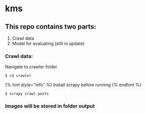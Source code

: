 # kms

## This repo contains two parts:

1. Crawl data
2. Model for evaluating \(still in update\)

### Crawl data:

Navigate to crawler folder

```
$ cd crawler
```

{% hint style="info" %}
Install scrapy before running
{% endhint %}

```text
$ scrapy crawl posts
```

### Images will be stored in folder output



